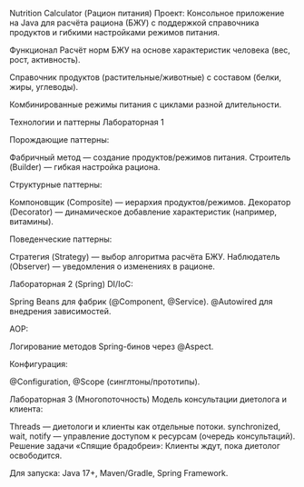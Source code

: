 Nutrition Calculator (Рацион питания)
Проект: Консольное приложение на Java для расчёта рациона (БЖУ) с поддержкой справочника продуктов и гибкими настройками режимов питания.

Функционал
Расчёт норм БЖУ на основе характеристик человека (вес, рост, активность).

Справочник продуктов (растительные/животные) с составом (белки, жиры, углеводы).

Комбинированные режимы питания с циклами разной длительности.


Технологии и паттерны
Лабораторная 1

Порождающие паттерны:

Фабричный метод — создание продуктов/режимов питания.
Строитель (Builder) — гибкая настройка рациона.

Структурные паттерны:

Компоновщик (Composite) — иерархия продуктов/режимов.
Декоратор (Decorator) — динамическое добавление характеристик (например, витамины).

Поведенческие паттерны:

Стратегия (Strategy) — выбор алгоритма расчёта БЖУ.
Наблюдатель (Observer) — уведомления о изменениях в рационе.



Лабораторная 2 (Spring)
DI/IoC:

Spring Beans для фабрик (@Component, @Service).
@Autowired для внедрения зависимостей.

AOP:

Логирование методов Spring-бинов через @Aspect.

Конфигурация:

@Configuration, @Scope (синглтоны/прототипы).


Лабораторная 3 (Многопоточность)
Модель консультации диетолога и клиента:

Threads — диетологи и клиенты как отдельные потоки.
synchronized, wait, notify — управление доступом к ресурсам (очередь консультаций).
Решение задачи «Спящие брадобреи»: Клиенты ждут, пока диетолог освободится.


Для запуска: Java 17+, Maven/Gradle, Spring Framework.

